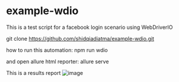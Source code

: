 # example-wdio
This is a test script for a facebook login scenario using WebDriverIO


git clone https://github.com/shidqiadiatma/example-wdio.git

how to run this automation: npm run wdio

and open allure html reporter: allure serve

This is a results report
![image](https://user-images.githubusercontent.com/112541317/233642700-a53b59d6-0183-4874-b59e-299b05c8163d.png)
